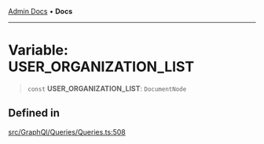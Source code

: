[Admin Docs](/) • **Docs**

***

# Variable: USER\_ORGANIZATION\_LIST

> `const` **USER\_ORGANIZATION\_LIST**: `DocumentNode`

## Defined in

[src/GraphQl/Queries/Queries.ts:508](https://github.com/PalisadoesFoundation/talawa-admin/blob/main/src/GraphQl/Queries/Queries.ts#L508)
